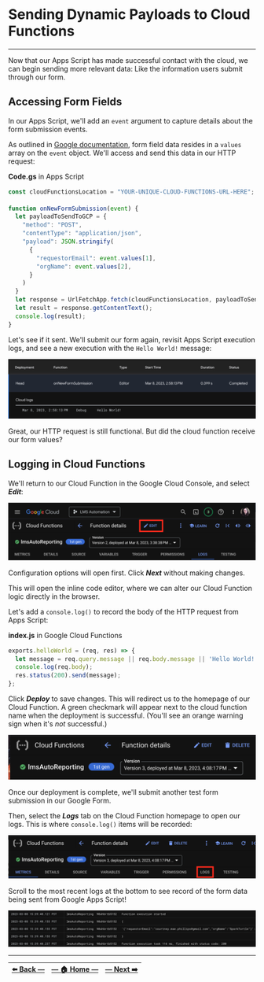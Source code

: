 # Sending Dynamic Payloads to Cloud Functions
---

Now that our Apps Script has made successful contact with the cloud, we can begin sending more relevant data: Like the information users submit through our form.

## Accessing Form Fields

In our Apps Script, we'll add an `event` argument to capture details about the form submission events.

As outlined in [Google documentation](https://developers.google.com/apps-script/guides/triggers/events#form-submit), form field data resides in a `values` array on the `event` object. We'll access and send this data in our HTTP request:

**Code.gs** in Apps Script
```JavaScript
const cloudFunctionsLocation = "YOUR-UNIQUE-CLOUD-FUNCTIONS-URL-HERE";

function onNewFormSubmission(event) {
  let payloadToSendToGCP = {
    "method": "POST",
    "contentType": "application/json",
    "payload": JSON.stringify(
      {
        "requestorEmail": event.values[1],
        "orgName": event.values[2],
      }
    )
  }
  let response = UrlFetchApp.fetch(cloudFunctionsLocation, payloadToSendToGCP);
  let result = response.getContentText();
  console.log(result);
}
```

Let's see if it sent. We'll submit our form again, revisit Apps Script execution logs, and see a new execution with the  `Hello World!` message:

![Executions log entry with Hello World message from GCP](../assets/images/successful_http_req_to_gcp.png)

Great, our HTTP request is still functional. But did the cloud function receive our form values?

## Logging in Cloud Functions

We'll return to our Cloud Function in the Google Cloud Console, and select **_Edit_**:

![Screenshot of GCP Cloud Function Console with edit option emphasized](../assets/images/edit_option_in_gcp_cloud.png)

Configuration options will open first. Click **_Next_** without making changes.

This will open the inline code editor, where we can alter our Cloud Function logic directly in the browser.

Let's add a `console.log()` to record the body of the HTTP request from Apps Script:

**index.js** in Google Cloud Functions
```javascript
exports.helloWorld = (req, res) => {
  let message = req.query.message || req.body.message || 'Hello World!';
  console.log(req.body);
  res.status(200).send(message);
};
```

Click **_Deploy_** to save changes. This will redirect us to the homepage of our Cloud Function. A green checkmark will appear next to the cloud function name when the deployment is successful. (You'll see an orange warning sign when it's _not_ successful.)

![Checkmark indicating successful cloud function deployment in Google Cloud Console](../assets/images/successful_deployment_in_cloud_console.png)

Once our deployment is complete, we'll submit another test form submission in our Google Form.

Then, select the **_Logs_** tab on the Cloud Function homepage to open our logs. This is where `console.log()` items will be recorded:

![Checkmark indicating successful cloud function deployment in Google Cloud Console](../assets/images/access_logs_in_cloud_console.png)

Scroll to the most recent logs at the bottom to see record of the form data being sent from Google Apps Script!

![Executions log entry with Hello World message from GCP](../assets/images/google_form_payload_in_gcp.png)

---

| [⬅️  Back —]() | [— 🏠 Home —](https://github.com/courtneyphillips/project-canis-educere) | [— Next  ➡️]() |
| --- | --- | --- |
